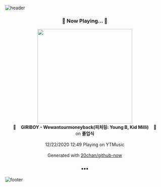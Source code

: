 ![header](https://capsule-render.vercel.app/api?type=wave&height=170&section=header&text=Hi.%20I'm%20SHIFT&fontColor=090707&fontAlignX=45&fontAlignY=65&fontSize=100)

<h3 align="center">🎵 Now Playing... 🎵</h3>
<p align="center">
  <a href="https://music.youtube.com/channel/UCMRvw9TUJB5m32YPrxLu7ag">
    <img width="300" src="https://lh3.googleusercontent.com/YcaUOgiPrDT4RYRAVLxGKVvd7gWDqAlIRAEaIsQTVL72VKdzSNLp38JhZ-o65RE5fHMYb5Z4x-0TZ-OX">
  </a>
  <br>
  🎵&nbsp&nbsp&nbsp <b>GIRIBOY - Wewantourmoneyback(피처링: Young B, Kid Milli)</b> &nbsp&nbsp&nbsp🎵
  <br>
  on <b>졸업식</b>
  
  <br />
  <br />
  12/22/2020 12:49 Playing on YTMusic
  <br />
  <br />
  Generated with <a href="https://github.com/20chan/github-now">20chan/github-now</a>
</p>

<h3 align="center">•••</h3>

![footer](https://capsule-render.vercel.app/api?type=wave&height=150&section=footer)
